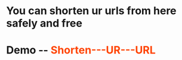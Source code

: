 # <span> You can shorten ur urls from here safely and free </span>
# <p> Demo  --   <a href='https://gleaming-dusk-1fb252.netlify.app/' style='color:orangered; text-decoration:none;'>Shorten---UR---URL</a> </p>
